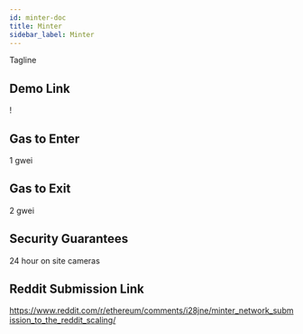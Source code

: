 ```yaml
---
id: minter-doc
title: Minter
sidebar_label: Minter
---
```


Tagline

## Demo Link

!

## Gas to Enter

1 gwei

## Gas to Exit

2 gwei

## Security Guarantees

24 hour on site cameras

## Reddit Submission Link

https://www.reddit.com/r/ethereum/comments/i28jne/minter_network_submission_to_the_reddit_scaling/
